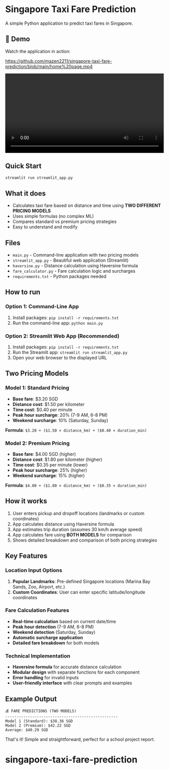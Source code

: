 # Singapore Taxi Fare Prediction

A simple Python application to predict taxi fares in Singapore.

## 🎥 Demo

Watch the application in action:

https://github.com/mazen2211/singapore-taxi-fare-prediction/blob/main/home%20page.mp4

<video width="100%" controls>
  <source src="https://github.com/mazen2211/singapore-taxi-fare-prediction/blob/main/home%20page.mp4" type="video/mp4">
  Your browser does not support the video tag.
</video>

## Quick Start

```bash
streamlit run streamlit_app.py
```



## What it does
- Calculates taxi fare based on distance and time using **TWO DIFFERENT PRICING MODELS**
- Uses simple formulas (no complex ML)
- Compares standard vs premium pricing strategies
- Easy to understand and modify

## Files
- `main.py` - Command-line application with two pricing models
- `streamlit_app.py` - Beautiful web application (Streamlit)
- `haversine.py` - Distance calculation using Haversine formula
- `fare_calculator.py` - Fare calculation logic and surcharges
- `requirements.txt` - Python packages needed

## How to run

### Option 1: Command-Line App
1. Install packages: `pip install -r requirements.txt`
2. Run the command-line app: `python main.py`

### Option 2: Streamlit Web App (Recommended)
1. Install packages: `pip install -r requirements.txt`
2. Run the Streamlit app: `streamlit run streamlit_app.py`
3. Open your web browser to the displayed URL



## Two Pricing Models

### Model 1: Standard Pricing
- **Base fare**: $3.20 SGD
- **Distance cost**: $1.50 per kilometer
- **Time cost**: $0.40 per minute
- **Peak hour surcharge**: 20% (7-9 AM, 6-8 PM)
- **Weekend surcharge**: 10% (Saturday, Sunday)

**Formula**: `$3.20 + ($1.50 × distance_km) + ($0.40 × duration_min)`

### Model 2: Premium Pricing
- **Base fare**: $4.00 SGD (higher)
- **Distance cost**: $1.80 per kilometer (higher)
- **Time cost**: $0.35 per minute (lower)
- **Peak hour surcharge**: 25% (higher)
- **Weekend surcharge**: 15% (higher)

**Formula**: `$4.00 + ($1.80 × distance_km) + ($0.35 × duration_min)`

## How it works
1. User enters pickup and dropoff locations (landmarks or custom coordinates)
2. App calculates distance using Haversine formula
3. App estimates trip duration (assumes 30 km/h average speed)
4. App calculates fare using **BOTH MODELS** for comparison
5. Shows detailed breakdown and comparison of both pricing strategies

## Key Features

### Location Input Options
1. **Popular Landmarks**: Pre-defined Singapore locations (Marina Bay Sands, Zoo, Airport, etc.)
2. **Custom Coordinates**: User can enter specific latitude/longitude coordinates

### Fare Calculation Features
- **Real-time calculation** based on current date/time
- **Peak hour detection** (7-9 AM, 6-8 PM)
- **Weekend detection** (Saturday, Sunday)
- **Automatic surcharge application**
- **Detailed fare breakdown** for both models

### Technical Implementation
- **Haversine formula** for accurate distance calculation
- **Modular design** with separate functions for each component
- **Error handling** for invalid inputs
- **User-friendly interface** with clear prompts and examples

## Example Output
```
💰 FARE PREDICTIONS (TWO MODELS)
--------------------------------------------------
Model 1 (Standard): $38.36 SGD
Model 2 (Premium): $42.22 SGD
Average: $40.29 SGD
```

That's it! Simple and straightforward, perfect for a school project report.
# singapore-taxi-fare-prediction
